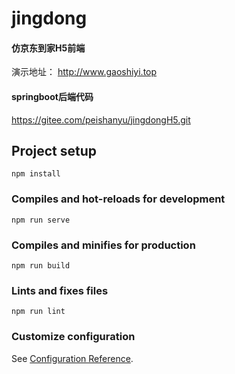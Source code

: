 # jingdong
#### 仿京东到家H5前端
演示地址： http://www.gaoshiyi.top

#### springboot后端代码
https://gitee.com/peishanyu/jingdongH5.git
## Project setup
```
npm install
```

### Compiles and hot-reloads for development
```
npm run serve
```

### Compiles and minifies for production
```
npm run build
```

### Lints and fixes files
```
npm run lint
```

### Customize configuration
See [Configuration Reference](https://cli.vuejs.org/config/).
